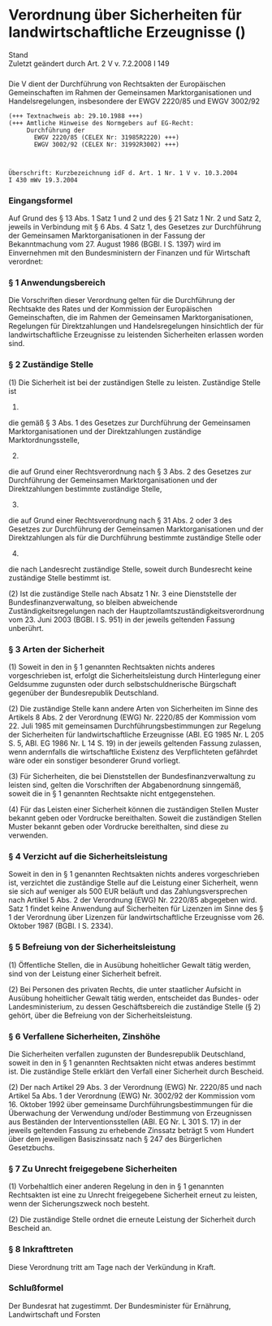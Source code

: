 Verordnung über Sicherheiten für landwirtschaftliche Erzeugnisse ()
===================================================================

Stand  
Zuletzt geändert durch Art. 2 V v. 7.2.2008 I 149

### 

Die V dient der Durchführung von Rechtsakten der Europäischen Gemeinschaften im Rahmen der Gemeinsamen Marktorganisationen und Handelsregelungen, insbesondere der EWGV 2220/85 und EWGV 3002/92

```
(+++ Textnachweis ab: 29.10.1988 +++)
(+++ Amtliche Hinweise des Normgebers auf EG-Recht:
     Durchführung der
       EWGV 2220/85 (CELEX Nr: 31985R2220) +++)
       EWGV 3002/92 (CELEX Nr: 31992R3002) +++)
 

 
Überschrift: Kurzbezeichnung idF d. Art. 1 Nr. 1 V v. 10.3.2004
I 430 mWv 19.3.2004
```

### Eingangsformel

Auf Grund des § 13 Abs. 1 Satz 1 und 2 und des § 21 Satz 1 Nr. 2 und Satz 2, jeweils in Verbindung mit § 6 Abs. 4 Satz 1, des Gesetzes zur Durchführung der Gemeinsamen Marktorganisationen in der Fassung der Bekanntmachung vom 27. August 1986 (BGBl. I S. 1397) wird im Einvernehmen mit den Bundesministern der Finanzen und für Wirtschaft verordnet:

### § 1 Anwendungsbereich

Die Vorschriften dieser Verordnung gelten für die Durchführung der Rechtsakte des Rates und der Kommission der Europäischen Gemeinschaften, die im Rahmen der Gemeinsamen Marktorganisationen, Regelungen für Direktzahlungen und Handelsregelungen hinsichtlich der für landwirtschaftliche Erzeugnisse zu leistenden Sicherheiten erlassen worden sind.

### § 2 Zuständige Stelle

(1) Die Sicherheit ist bei der zuständigen Stelle zu leisten. Zuständige Stelle ist

1.  
die gemäß § 3 Abs. 1 des Gesetzes zur Durchführung der Gemeinsamen Marktorganisationen und der Direktzahlungen zuständige Marktordnungsstelle,

2.  
die auf Grund einer Rechtsverordnung nach § 3 Abs. 2 des Gesetzes zur Durchführung der Gemeinsamen Marktorganisationen und der Direktzahlungen bestimmte zuständige Stelle,

3.  
die auf Grund einer Rechtsverordnung nach § 31 Abs. 2 oder 3 des Gesetzes zur Durchführung der Gemeinsamen Marktorganisationen und der Direktzahlungen als für die Durchführung bestimmte zuständige Stelle oder

4.  
die nach Landesrecht zuständige Stelle, soweit durch Bundesrecht keine zuständige Stelle bestimmt ist.

(2) Ist die zuständige Stelle nach Absatz 1 Nr. 3 eine Dienststelle der Bundesfinanzverwaltung, so bleiben abweichende Zuständigkeitsregelungen nach der Hauptzollamtszuständigkeitsverordnung vom 23. Juni 2003 (BGBl. I S. 951) in der jeweils geltenden Fassung unberührt.

### § 3 Arten der Sicherheit

(1) Soweit in den in § 1 genannten Rechtsakten nichts anderes vorgeschrieben ist, erfolgt die Sicherheitsleistung durch Hinterlegung einer Geldsumme zugunsten oder durch selbstschuldnerische Bürgschaft gegenüber der Bundesrepublik Deutschland.

(2) Die zuständige Stelle kann andere Arten von Sicherheiten im Sinne des Artikels 8 Abs. 2 der Verordnung (EWG) Nr. 2220/85 der Kommission vom 22. Juli 1985 mit gemeinsamen Durchführungsbestimmungen zur Regelung der Sicherheiten für landwirtschaftliche Erzeugnisse (ABl. EG 1985 Nr. L 205 S. 5, ABl. EG 1986 Nr. L 14 S. 19) in der jeweils geltenden Fassung zulassen, wenn andernfalls die wirtschaftliche Existenz des Verpflichteten gefährdet wäre oder ein sonstiger besonderer Grund vorliegt.

(3) Für Sicherheiten, die bei Dienststellen der Bundesfinanzverwaltung zu leisten sind, gelten die Vorschriften der Abgabenordnung sinngemäß, soweit die in § 1 genannten Rechtsakte nicht entgegenstehen.

(4) Für das Leisten einer Sicherheit können die zuständigen Stellen Muster bekannt geben oder Vordrucke bereithalten. Soweit die zuständigen Stellen Muster bekannt geben oder Vordrucke bereithalten, sind diese zu verwenden.

### § 4 Verzicht auf die Sicherheitsleistung

Soweit in den in § 1 genannten Rechtsakten nichts anderes vorgeschrieben ist, verzichtet die zuständige Stelle auf die Leistung einer Sicherheit, wenn sie sich auf weniger als 500 EUR beläuft und das Zahlungsversprechen nach Artikel 5 Abs. 2 der Verordnung (EWG) Nr. 2220/85 abgegeben wird. Satz 1 findet keine Anwendung auf Sicherheiten für Lizenzen im Sinne des § 1 der Verordnung über Lizenzen für landwirtschaftliche Erzeugnisse vom 26. Oktober 1987 (BGBl. I S. 2334).

### § 5 Befreiung von der Sicherheitsleistung

(1) Öffentliche Stellen, die in Ausübung hoheitlicher Gewalt tätig werden, sind von der Leistung einer Sicherheit befreit.

(2) Bei Personen des privaten Rechts, die unter staatlicher Aufsicht in Ausübung hoheitlicher Gewalt tätig werden, entscheidet das Bundes- oder Landesministerium, zu dessen Geschäftsbereich die zuständige Stelle (§ 2) gehört, über die Befreiung von der Sicherheitsleistung.

### § 6 Verfallene Sicherheiten, Zinshöhe

Die Sicherheiten verfallen zugunsten der Bundesrepublik Deutschland, soweit in den in § 1 genannten Rechtsakten nicht etwas anderes bestimmt ist. Die zuständige Stelle erklärt den Verfall einer Sicherheit durch Bescheid.

(2) Der nach Artikel 29 Abs. 3 der Verordnung (EWG) Nr. 2220/85 und nach Artikel 5a Abs. 1 der Verordnung (EWG) Nr. 3002/92 der Kommission vom 16. Oktober 1992 über gemeinsame Durchführungsbestimmungen für die Überwachung der Verwendung und/oder Bestimmung von Erzeugnissen aus Beständen der Interventionsstellen (ABl. EG Nr. L 301 S. 17) in der jeweils geltenden Fassung zu erhebende Zinssatz beträgt 5 vom Hundert über dem jeweiligen Basiszinssatz nach § 247 des Bürgerlichen Gesetzbuchs.

### § 7 Zu Unrecht freigegebene Sicherheiten

(1) Vorbehaltlich einer anderen Regelung in den in § 1 genannten Rechtsakten ist eine zu Unrecht freigegebene Sicherheit erneut zu leisten, wenn der Sicherungszweck noch besteht.

(2) Die zuständige Stelle ordnet die erneute Leistung der Sicherheit durch Bescheid an.

### § 8 Inkrafttreten

Diese Verordnung tritt am Tage nach der Verkündung in Kraft.

### Schlußformel

Der Bundesrat hat zugestimmt.
Der Bundesminister für Ernährung, Landwirtschaft und Forsten
